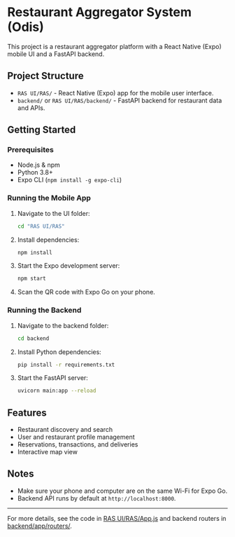 # Restaurant Aggregator System (Odis)

This project is a restaurant aggregator platform with a React Native (Expo) mobile UI and a FastAPI backend.

## Project Structure

- `RAS UI/RAS/` - React Native (Expo) app for the mobile user interface.
- `backend/` or `RAS UI/RAS/backend/` - FastAPI backend for restaurant data and APIs.

## Getting Started

### Prerequisites

- Node.js & npm
- Python 3.8+
- Expo CLI (`npm install -g expo-cli`)

### Running the Mobile App

1. Navigate to the UI folder:
   ```sh
   cd "RAS UI/RAS"
   ```
2. Install dependencies:
   ```sh
   npm install
   ```
3. Start the Expo development server:
   ```sh
   npm start
   ```
4. Scan the QR code with Expo Go on your phone.

### Running the Backend

1. Navigate to the backend folder:
   ```sh
   cd backend
   ```
2. Install Python dependencies:
   ```sh
   pip install -r requirements.txt
   ```
3. Start the FastAPI server:
   ```sh
   uvicorn main:app --reload
   ```

## Features

- Restaurant discovery and search
- User and restaurant profile management
- Reservations, transactions, and deliveries
- Interactive map view

## Notes

- Make sure your phone and computer are on the same Wi-Fi for Expo Go.
- Backend API runs by default at `http://localhost:8000`.

---

For more details, see the code in [RAS UI/RAS/App.js](RAS%20UI/RAS/App.js) and backend routers in [backend/app/routers/](../backend/app/routers/).

